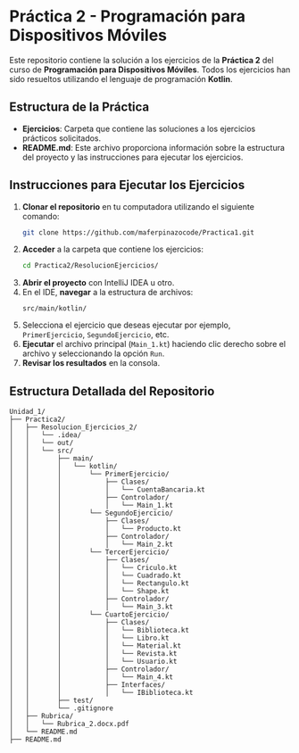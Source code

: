 # Práctica 2 - Programación para Dispositivos Móviles

Este repositorio contiene la solución a los ejercicios de la **Práctica 2** del curso de **Programación para Dispositivos Móviles**. Todos los ejercicios han sido resueltos utilizando el lenguaje de programación **Kotlin**.

## Estructura de la Práctica

- **Ejercicios**: Carpeta que contiene las soluciones a los ejercicios prácticos solicitados.
- **README.md**: Este archivo proporciona información sobre la estructura del proyecto y las instrucciones para ejecutar los ejercicios.

## Instrucciones para Ejecutar los Ejercicios

1. **Clonar el repositorio** en tu computadora utilizando el siguiente comando:
    ```bash
    git clone https://github.com/maferpinazocode/Practica1.git
    ```
2. **Acceder** a la carpeta que contiene los ejercicios:
    ```bash
    cd Practica2/ResolucionEjercicios/
    ```
3. **Abrir el proyecto** con IntelliJ IDEA u otro.
4. En el IDE, **navegar** a la estructura de archivos:
    ```
    src/main/kotlin/
    ```
5. Selecciona el ejercicio que deseas ejecutar por ejemplo, `PrimerEjercicio`, `SegundoEjercicio`, etc.
6. **Ejecutar** el archivo principal (`Main_1.kt`) haciendo clic derecho sobre el archivo y seleccionando la opción `Run`.
7. **Revisar los resultados** en la consola.

## Estructura Detallada del Repositorio

```plaintext
Unidad_1/
├── Practica2/
│   ├── Resolucion_Ejercicios_2/
│   │   └── .idea/
│   │   └── out/
│   │   └── src/
│   │       ├── main/
│   │       │   └── kotlin/
│   │       │       └── PrimerEjercicio/
│   │       │           ├── Clases/
│   │       │           │   └── CuentaBancaria.kt
│   │       │           ├── Controlador/
│   │       │           │   └── Main_1.kt
│   │       │       └── SegundoEjercicio/
│   │       │           ├── Clases/
│   │       │           │   └── Producto.kt
│   │       │           ├── Controlador/
│   │       │           │   └── Main_2.kt
│   │       │       └── TercerEjercicio/
│   │       │           ├── Clases/
│   │       │           │   └── Criculo.kt
│   │       │           │   └── Cuadrado.kt
│   │       │           │   └── Rectangulo.kt
│   │       │           │   └── Shape.kt
│   │       │           ├── Controlador/
│   │       │           │   └── Main_3.kt
│   │       │       └── CuartoEjercicio/
│   │       │           ├── Clases/
│   │       │           │   └── Biblioteca.kt
│   │       │           │   └── Libro.kt
│   │       │           │   └── Material.kt
│   │       │           │   └── Revista.kt
│   │       │           │   └── Usuario.kt
│   │       │           ├── Controlador/
│   │       │           │   └── Main_4.kt
│   │       │           ├── Interfaces/
│   │       │           │   └── IBiblioteca.kt
│   │       ├── test/
│   │       └── .gitignore
│   ├── Rubrica/
│   │   └── Rubrica_2.docx.pdf
│   └── README.md
├── README.md

